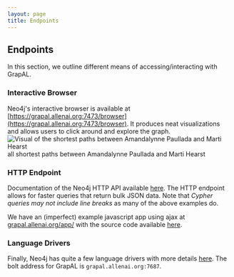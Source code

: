 ```yaml
---
layout: page
title: Endpoints
---
```

Endpoints
---------
In this section, we outline different means of accessing/interacting with GrapAL.

### Interactive Browser
Neo4j's interactive browser is available at [https://grapal.allenai.org:7473/browser](https://grapal.allenai.org:7473/browser). It produces neat visualizations and allows users to click around and explore the graph.
![Visual of the shortest paths between Amandalynne Paullada and Marti Hearst](https://allenai.github.io/grapal-website/assets/images/shortest_path.png)
all shortest paths between Amandalynne Paullada and Marti Hearst


### HTTP Endpoint
Documentation of the Neo4j HTTP API available [here](https://neo4j.com/docs/http-api/current/http-api/introduction/). The HTTP endpoint allows for faster queries that return bulk JSON data. Note that _Cypher queries may not include line breaks_ as many of the above examples do.

We have an (imperfect) example javascript app using ajax at [grapal.allenai.org/app/](grapal.allenai.org/app/) with the source code available [here](https://github.com/allenai/grapal-website/blob/master/app/index.html#L49).

### Language Drivers
Finally, Neo4j has quite a few language drivers with more details [here](https://neo4j.com/docs/driver-manual/1.7/get-started/). The bolt address for GrapAL is `grapal.allenai.org:7687`.
